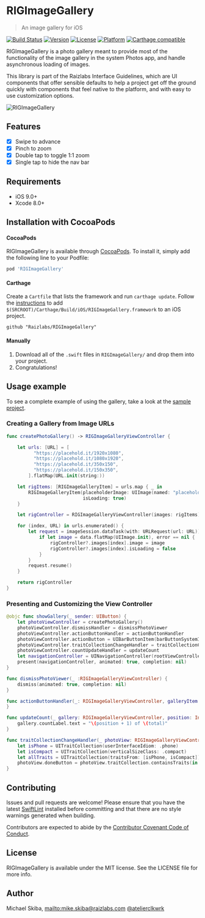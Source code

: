 # RIGImageGallery
> An image gallery for iOS

[![Build Status](https://travis-ci.org/Raizlabs/RIGImageGallery.svg?branch=develop)](https://travis-ci.org/Raizlabs/RIGImageGallery)
[![Version](https://img.shields.io/cocoapods/v/RIGImageGallery.svg?style=flat)](http://cocoapods.org/pods/RIGImageGallery)
[![License](https://img.shields.io/cocoapods/l/RIGImageGallery.svg?style=flat)](http://cocoapods.org/pods/RIGImageGallery)
[![Platform](https://img.shields.io/cocoapods/p/RIGImageGallery.svg?style=flat)](http://cocoapods.org/pods/RIGImageGallery)
[![Carthage compatible](https://img.shields.io/badge/Carthage-compatible-4BC51D.svg?style=flat)](https://github.com/Carthage/Carthage)

RIGImageGallery is a photo gallery meant to provide most of the functionality of the image gallery in the system Photos app, and handle asynchronous loading of images.

This library is part of the Raizlabs Interface Guidelines, which are  UI components that offer sensible defaults to help a project get off the ground quickly with components that feel native to the platform, and with easy to use customization options.

![RIGImageGallery](Resources/rig_demo.gif)

## Features

- [x] Swipe to advance
- [x] Pinch to zoom
- [x] Double tap to toggle 1:1 zoom
- [x] Single tap to hide the nav bar

## Requirements

- iOS 9.0+
- Xcode 8.0+

## Installation with CocoaPods

#### CocoaPods
RIGImageGallery is available through [CocoaPods](http://cocoapods.org). To install it, simply add the following line to your Podfile:

```ruby
pod 'RIGImageGallery'
```

#### Carthage
Create a `Cartfile` that lists the framework and run `carthage update`. Follow the [instructions](https://github.com/Carthage/Carthage#if-youre-building-for-ios) to add `$(SRCROOT)/Carthage/Build/iOS/RIGImageGallery.framework` to an iOS project.

```ogdl
github "Raizlabs/RIGImageGallery"
```

#### Manually
1. Download all of the `.swift` files in `RIGImageGallery/` and drop them into your project.  
2. Congratulations!  

## Usage example

To see a complete example of using the gallery, take a look at the [sample project](https://github.com/Raizlabs/RIGImageGallery/blob/develop/RIGImageGalleryDemo/View%20Controller/ViewController.swift).

### Creating a Gallery from Image URLs

```swift
func createPhotoGallery() -> RIGImageGalleryViewController {

    let urls: [URL] = [
          "https://placehold.it/1920x1080",
          "https://placehold.it/1080x1920",
          "https://placehold.it/350x150",
          "https://placehold.it/150x350",
        ].flatMap(URL.init(string:))

    let rigItems: [RIGImageGalleryItem] = urls.map { _ in
        RIGImageGalleryItem(placeholderImage: UIImage(named: "placeholder") ?? UIImage(),
                            isLoading: true)
    }

    let rigController = RIGImageGalleryViewController(images: rigItems)

    for (index, URL) in urls.enumerated() {
        let request = imageSession.dataTask(with: URLRequest(url: URL)) { [weak rigController] data, _, error in
            if let image = data.flatMap(UIImage.init), error == nil {
                rigController?.images[index].image = image
                rigController?.images[index].isLoading = false
            }
        }
        request.resume()
    }

    return rigController
}
```

### Presenting and Customizing the View Controller
```swift
@objc func showGallery(_ sender: UIButton) {
    let photoViewController = createPhotoGallery()
    photoViewController.dismissHandler = dismissPhotoViewer
    photoViewController.actionButtonHandler = actionButtonHandler
    photoViewController.actionButton = UIBarButtonItem(barButtonSystemItem: .action, target: nil, action: nil)
    photoViewController.traitCollectionChangeHandler = traitCollectionChangeHandler
    photoViewController.countUpdateHandler = updateCount
    let navigationController = UINavigationController(rootViewController: photoViewController)
    present(navigationController, animated: true, completion: nil)
}

func dismissPhotoViewer(_ :RIGImageGalleryViewController) {
    dismiss(animated: true, completion: nil)
}

func actionButtonHandler(_: RIGImageGalleryViewController, galleryItem: RIGImageGalleryItem) {
}

func updateCount(_ gallery: RIGImageGalleryViewController, position: Int, total: Int) {
    gallery.countLabel.text = "\(position + 1) of \(total)"
}

func traitCollectionChangeHandler(_ photoView: RIGImageGalleryViewController) {
    let isPhone = UITraitCollection(userInterfaceIdiom: .phone)
    let isCompact = UITraitCollection(verticalSizeClass: .compact)
    let allTraits = UITraitCollection(traitsFrom: [isPhone, isCompact])
    photoView.doneButton = photoView.traitCollection.containsTraits(in: allTraits) ? nil : UIBarButtonItem(barButtonSystemItem: .done, target: nil, action: nil)
}
```

## Contributing

Issues and pull requests are welcome! Please ensure that you have the latest [SwiftLint](https://github.com/realm/SwiftLint) installed before committing and that there are no style warnings generated when building.

Contributors are expected to abide by the [Contributor Covenant Code of Conduct](https://github.com/Raizlabs/RIGImageGallery/blob/develop/CONTRIBUTING.md).

## License

RIGImageGallery is available under the MIT license. See the LICENSE file for more info.

## Author

Michael Skiba, <mailto:mike.skiba@raizlabs.com> [@atelierclkwrk](https://twitter.com/atelierclkwrk)
